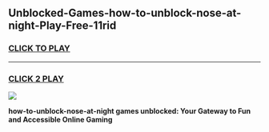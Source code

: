 
## Unblocked-Games-how-to-unblock-nose-at-night-Play-Free-11rid
<h3>
<a href="https://premium76.site?title=how-to-unblock-nose-at-night&ref=10A">CLICK TO PLAY</a></h3>
<hr>

<h3>
<a href="https://premium76.site?title=how-to-unblock-nose-at-night&ref=10A">CLICK 2 PLAY</a>
  
</h3>

<a href="https://premium76.site?title=how-to-unblock-nose-at-night&ref=10A"><img src="https://clearcache.store/games.png"></a>


**how-to-unblock-nose-at-night games unblocked: Your Gateway to Fun and Accessible Online Gaming**
